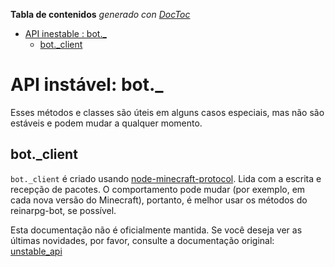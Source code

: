 <!-- START doctoc generated TOC please keep comment here to allow auto update -->
<!-- DON'T EDIT THIS SECTION, INSTEAD RE-RUN doctoc TO UPDATE -->
**Tabla de contenidos**  *generado con [DocToc](https://github.com/thlorenz/doctoc)*

- [API inestable : bot._](#api-instable--bot_)
  - [bot._client](#bot_client)

<!-- END doctoc generated TOC please keep comment here to allow auto update -->

# API instável: bot._

Esses métodos e classes são úteis em alguns casos especiais, mas não são estáveis e podem mudar a qualquer momento.

## bot._client

`bot._client` é criado usando [node-minecraft-protocol](https://github.com/PrismarineJS/node-minecraft-protocol).
Lida com a escrita e recepção de pacotes.
O comportamento pode mudar (por exemplo, em cada nova versão do Minecraft), portanto, é melhor usar os métodos do reinarpg-bot, se possível.

Esta documentação não é oficialmente mantida. Se você deseja ver as últimas novidades, por favor, consulte a documentação original: [unstable_api](../unstable_api.md)
